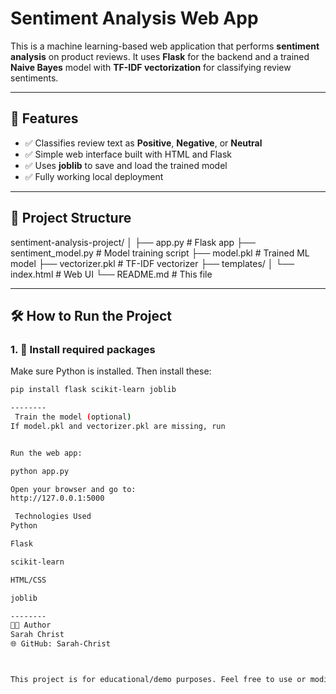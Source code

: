 # Sentiment Analysis Web App

This is a machine learning-based web application that performs **sentiment analysis** on product reviews. It uses **Flask** for the backend and a trained **Naive Bayes** model with **TF-IDF vectorization** for classifying review sentiments.

---

## 🚀 Features

- ✅ Classifies review text as **Positive**, **Negative**, or **Neutral**
- ✅ Simple web interface built with HTML and Flask
- ✅ Uses **joblib** to save and load the trained model
- ✅ Fully working local deployment

---

## 📁 Project Structure

sentiment-analysis-project/
│
├── app.py # Flask app
├── sentiment_model.py # Model training script
├── model.pkl # Trained ML model
├── vectorizer.pkl # TF-IDF vectorizer
├── templates/
│ └── index.html # Web UI
└── README.md # This file


---

## 🛠️ How to Run the Project

### 1. 🔧 Install required packages

Make sure Python is installed. Then install these:

```bash
pip install flask scikit-learn joblib

--------
 Train the model (optional)
If model.pkl and vectorizer.pkl are missing, run


Run the web app:

python app.py

Open your browser and go to:
http://127.0.0.1:5000

 Technologies Used
Python

Flask

scikit-learn

HTML/CSS

joblib

--------
👩‍💻 Author
Sarah Christ
🌐 GitHub: Sarah-Christ



This project is for educational/demo purposes. Feel free to use or modify!
